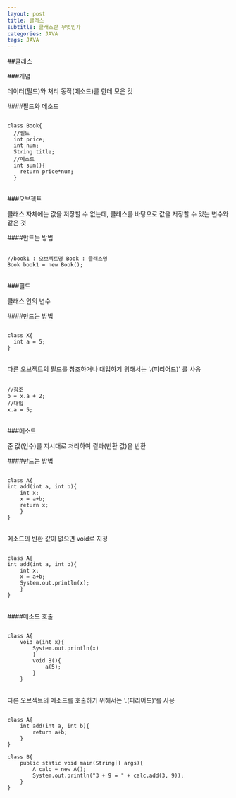 ```yaml
---
layout: post
title: 클래스
subtitle: 클래스란 무엇인가
categories: JAVA
tags: JAVA
---
```

##클래스

###개념

데이터(필드)와 처리 동작(메소드)를 한데 모은 것

####필드와 메소드

<pre>
<code>
class Book{
  //필드
  int price;
  int num;
  String title;
  //메소드
  int sum(){
    return price*num;
  }
</code>
</pre>

###오브젝트

클래스 자체에는 값을 저장할 수 없는데, 클래스를 바탕으로 값을 저장할 수 있는 변수와 같은 것

####만드는 방법

<pre>
<code>
//book1 : 오브젝트명 Book : 클래스명
Book book1 = new Book();
</code>
</pre>

###필드

클래스 안의 변수

####만드는 방법

<pre>
<code>
class X{
  int a = 5;
}
</code>
</pre>
다른 오브젝트의 필드를 참조하거나 대입하기 위해서는 '.(피리어드)' 를 사용
<pre>
<code>
//참조
b = x.a + 2;
//대입
x.a = 5;
</code>
</pre>

###메소드

준 값(인수)를 지시대로 처리하여 결과(반환 값)을 반환

####만드는 방법

<pre>
<code>
class A{
int add(int a, int b){
	int x;
	x = a+b;
	return x;
	}
}
</code>
</pre>
메소드의 반환 값이 없으면 void로 지정
<pre>
<code>
class A{
int add(int a, int b){
	int x;
	x = a+b;
	System.out.println(x);
	}
}
</code>
</pre>

####메소드 호출

<pre>
<code>
class A{
	void a(int x){
		System.out.println(x)
		}
		void B(){
			a(5);
		}
	}
</code>
</pre>
다른 오브젝트의 메소드를 호출하기 위해서는  '.(피리어드)'를 사용
<pre>
<code>
class A{
	int add(int a, int b){
		return a+b;
	}
}

class B{
	public static void main(String[] args){
		A calc = new A();
		System.out.println("3 + 9 = " + calc.add(3, 9));
	}
}
</code>
</pre>
